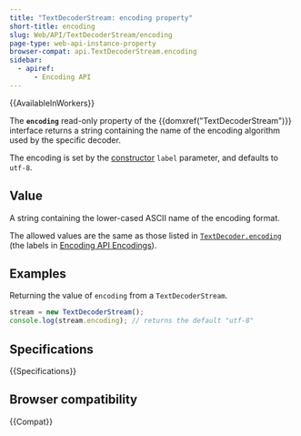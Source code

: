 ```yaml
---
title: "TextDecoderStream: encoding property"
short-title: encoding
slug: Web/API/TextDecoderStream/encoding
page-type: web-api-instance-property
browser-compat: api.TextDecoderStream.encoding
sidebar:
  - apiref:
      - Encoding API
---
```


{{AvailableInWorkers}}

The **`encoding`** read-only property of the {{domxref("TextDecoderStream")}} interface returns a string containing the name of the encoding algorithm used by the specific decoder.

The encoding is set by the [constructor](/en-US/docs/Web/API/TextDecoderStream/TextDecoderStream) `label` parameter, and defaults to `utf-8`.

## Value

A string containing the lower-cased ASCII name of the encoding format.

The allowed values are the same as those listed in [`TextDecoder.encoding`](/en-US/docs/Web/API/TextDecoder/encoding) (the labels in [Encoding API Encodings](/en-US/docs/Web/API/Encoding_API/Encodings)).

## Examples

Returning the value of `encoding` from a `TextDecoderStream`.

```js
stream = new TextDecoderStream();
console.log(stream.encoding); // returns the default "utf-8"
```

## Specifications

{{Specifications}}

## Browser compatibility

{{Compat}}
